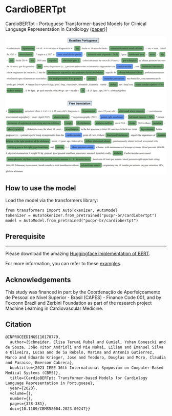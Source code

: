 # CardioBERTpt
CardioBERTpt - Portuguese Transformer-based Models for Clinical Language Representation in Cardiology ([paper](https://ieeexplore.ieee.org/document/10178779))]

<img src='img/exemplo_entidades.jpeg' title="Entities example">

## How to use the model

Load the model via the transformers library:
```
from transformers import AutoTokenizer, AutoModel
tokenizer = AutoTokenizer.from_pretrained("pucpr-br/cardiobertpt")
model = AutoModel.from_pretrained("pucpr-br/cardiobertpt")
```

## Prerequisite
-----
Please download the amazing [Huggingface implementation of BERT](https://github.com/huggingface/pytorch-pretrained-BERT).

For more information, you can refer to these [examples](https://github.com/huggingface/pytorch-pretrained-BERT/tree/master/examples).

## Acknowledgements

This study was financed in part by the Coordenação de Aperfeiçoamento de Pessoal de Nível Superior - Brasil (CAPES) - Finance Code 001, and by Foxconn Brazil and Zerbini Foundation as part of the research project Machine Learning in Cardiovascular Medicine.

## Citation

```
@INPROCEEDINGS{10178779,
  author={Schneider, Elisa Terumi Rubel and Gumiel, Yohan Bonescki and de Souza, João Vitor Andrioli and Mie Mukai, Lilian and Emanuel Silva e Oliveira, Lucas and de Sa Rebelo, Marina and Antonio Gutierrez, Marco and Eduardo Krieger, Jose and Teodoro, Douglas and Moro, Claudia and Paraiso, Emerson Cabrera},
  booktitle={2023 IEEE 36th International Symposium on Computer-Based Medical Systems (CBMS)}, 
  title={CardioBERTpt: Transformer-based Models for Cardiology Language Representation in Portuguese}, 
  year={2023},
  volume={},
  number={},
  pages={378-381},
  doi={10.1109/CBMS58004.2023.00247}}

```

